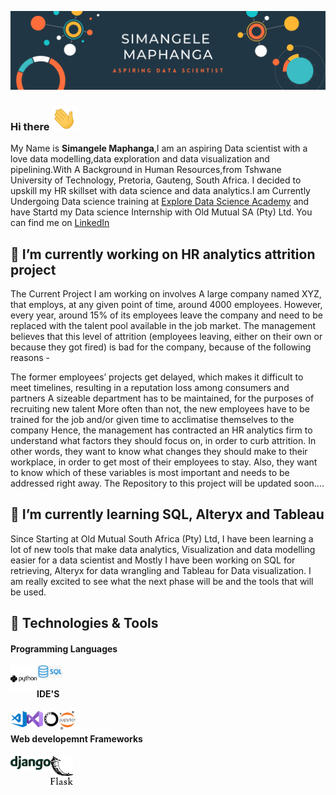 [![Header](https://raw.githubusercontent.com/Simangele101/Simangele101/master/Simangele_Maphanga.png "Header")](https://github.com/Simangele101/)

### Hi there <img src="https://raw.githubusercontent.com/Simangele101/Simangele101/master/wave.gif" width="40px">
My Name is **Simangele Maphanga**,I am an aspiring Data scientist with a love data modelling,data exploration and data visualization and pipelining.With A Background in Human Resources,from Tshwane University of Technology, Pretoria, Gauteng, South Africa. I decided to upskill my HR skillset with data science and data analytics.I am Currently Undergoing Data science training at [Explore Data Science Academy](https://explore-datascience.net/) and have Startd my Data science Internship with Old Mutual SA (Pty) Ltd. You can find me on [LinkedIn](https://www.linkedin.com/in/simangele-maphanga/)

## 🔭 I’m currently working on HR analytics attrition project

The Current Project I am working on involves A large company named XYZ,  that employs, at any given point of time, around 4000 employees. However, every year, around 15% of its employees leave the company and need to be replaced with the talent pool available in the job market. The management believes that this level of attrition (employees leaving, either on their own or because they got fired) is bad for the company, because of the following reasons -

The former employees’ projects get delayed, which makes it difficult to meet timelines, resulting in a reputation loss among consumers and partners
A sizeable department has to be maintained, for the purposes of recruiting new talent
More often than not, the new employees have to be trained for the job and/or given time to acclimatise themselves to the company
Hence, the management has contracted an HR analytics firm to understand what factors they should focus on, in order to curb attrition. In other words, they want to know what changes they should make to their workplace, in order to get most of their employees to stay. Also, they want to know which of these variables is most important and needs to be addressed right away.
The Repository to this project will be updated soon....

## 🌱 I’m currently learning SQL, Alteryx and Tableau
Since Starting at Old Mutual South Africa (Pty) Ltd, I have been learning a lot of new tools that make data analytics, Visualization and data modelling easier for a data scientist and Mostly I have been working on SQL for retrieving, Alteryx for data wrangling and Tableau for Data visualization. I am really excited to see what the next phase will be and the tools that will be used.

## 🔧 Technologies & Tools

#### Programming Languages

<img align="left" alt="Python" width="42px" src="https://raw.githubusercontent.com/Simangele101/Simangele101/master/Python_logo.svg" />
<img align="left" alt="Python" width="42px" src="https://raw.githubusercontent.com/Simangele101/Simangele101/master/SQL_Logo.jpg" />

<br />

#### IDE'S
<img align="left" alt="Visual Studio Code" width="26px" src="https://raw.githubusercontent.com/github/explore/80688e429a7d4ef2fca1e82350fe8e3517d3494d/topics/visual-studio-code/visual-studio-code.png" />
<img align="left" alt="Visual Studio" width="26px" src="https://raw.githubusercontent.com/Simangele101/Simangele101/master/visual-studio.svg" />
<img align="left" alt="Anaconda" width="26px" src="https://raw.githubusercontent.com/Simangele101/Simangele101/master/cib-anaconda.svg" />
<img align="left" alt="Jupyter Notebooks" width="26px" src="https://raw.githubusercontent.com/Simangele101/Simangele101/master/jupyter-seeklogo.com.svg" />

<br />

#### Web developemnt Frameworks

<img align="left" alt="Django Community" width="64px" src="https://raw.githubusercontent.com/Simangele101/Simangele101/master/django-community.svg" />
<img align="left" alt="Flask Logo" width="36px" src="https://raw.githubusercontent.com/Simangele101/Simangele101/master/flask-seeklogo.svg" />

<!--
**Simangele101/Simangele101** is a ✨ _special_ ✨ repository because its `README.md` (this file) appears on your GitHub profile.

Here are some ideas to get you started:

- 
-  ...
- 👯 I’m looking to collaborate on ...
- 🤔 I’m looking for help with ...
- 💬 Ask me about ...
- 📫 How to reach me: ...
- 😄 Pronouns: ...
- ⚡ Fun fact: ...
-->
